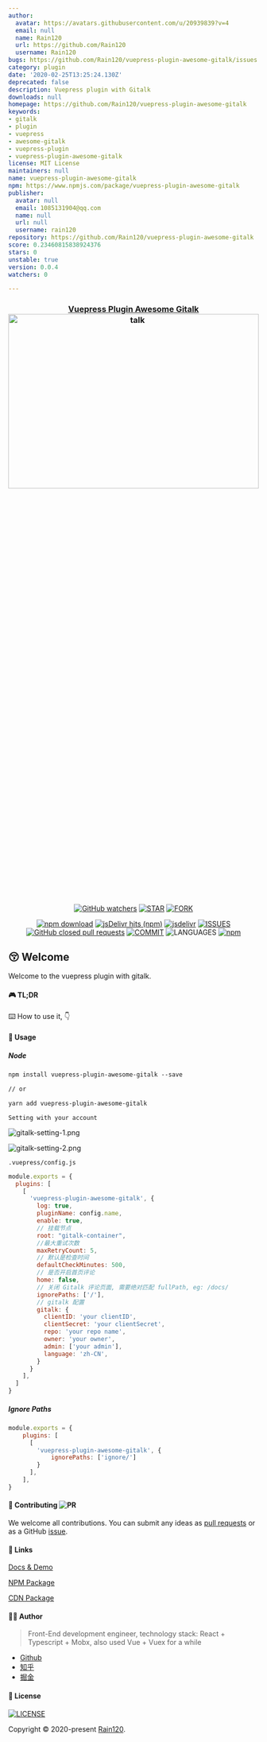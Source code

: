 ```yaml
---
author:
  avatar: https://avatars.githubusercontent.com/u/20939839?v=4
  email: null
  name: Rain120
  url: https://github.com/Rain120
  username: Rain120
bugs: https://github.com/Rain120/vuepress-plugin-awesome-gitalk/issues
category: plugin
date: '2020-02-25T13:25:24.130Z'
deprecated: false
description: Vuepress plugin with Gitalk
downloads: null
homepage: https://github.com/Rain120/vuepress-plugin-awesome-gitalk
keywords:
- gitalk
- plugin
- vuepress
- awesome-gitalk
- vuepress-plugin
- vuepress-plugin-awesome-gitalk
license: MIT License
maintainers: null
name: vuepress-plugin-awesome-gitalk
npm: https://www.npmjs.com/package/vuepress-plugin-awesome-gitalk
publisher:
  avatar: null
  email: 1085131904@qq.com
  name: null
  url: null
  username: rain120
repository: https://github.com/Rain120/vuepress-plugin-awesome-gitalk
score: 0.23460815838924376
stars: 0
unstable: true
version: 0.0.4
watchers: 0

---
```


<h3 align="center">
  <a href="https://github.com/Rain120/vuepress-plugin-awesome-gitalk">Vuepress Plugin Awesome Gitalk</a>
  <img src='./shotscreen/talk.png' alt='talk' width='100%' height='30%' />
</h3>

<div align="center">

[![GitHub watchers](https://img.shields.io/github/watchers/rain120/vuepress-plugin-awesome-gitalk?style=social)](https://github.com/Rain120/vuepress-plugin-awesome-gitalk/watchers)
[![STAR](https://img.shields.io/github/stars/rain120/vuepress-plugin-awesome-gitalk?style=social)](https://github.com/Rain120/vuepress-plugin-awesome-gitalk/stargazers) [![FORK](https://img.shields.io/github/forks/rain120/vuepress-plugin-awesome-gitalk?style=social)](https://github.com/Rain120/vuepress-plugin-awesome-gitalk/network/members)

[![npm download](https://img.shields.io/npm/dt/vuepress-plugin-awesome-gitalk?style=flat-square)](https://www.npmjs.com/package/vuepress-plugin-awesome-gitalk) [![jsDelivr hits (npm)](https://img.shields.io/jsdelivr/npm/hy/vuepress-plugin-awesome-gitalk?style=flat-square)](https://www.jsdelivr.com/package/npm/vuepress-plugin-awesome-gitalk) [![jsdelivr](https://data.jsdelivr.com/v1/package/npm/vuepress-plugin-awesome-gitalk/badge)](https://www.jsdelivr.com/package/npm/vuepress-plugin-awesome-gitalk)
[![ISSUES](https://img.shields.io/github/issues/rain120/vuepress-plugin-awesome-gitalk?style=flat-square)](https://github.com/Rain120/vuepress-plugin-awesome-gitalk/issues) [![GitHub closed pull requests](https://img.shields.io/github/issues-pr-closed/rain120/vuepress-plugin-awesome-gitalk?style=flat-square)](https://github.com/Rain120/vuepress-plugin-awesome-gitalk/pulls) [![COMMIT](https://img.shields.io/github/last-commit/rain120/vuepress-plugin-awesome-gitalk?style=flat-square)](https://github.com/Rain120/vuepress-plugin-awesome-gitalk/commits/master) ![LANGUAGES](https://img.shields.io/github/languages/top/rain120/vuepress-plugin-awesome-gitalk?style=flat-square)
[![npm](https://img.shields.io/npm/v/vuepress-plugin-awesome-gitalk?style=flat-square)](https://www.npmjs.com/package/vuepress-plugin-awesome-gitalk)
<!-- [![VERSION](https://img.shields.io/github/package-json/v/rain120/vuepress-plugin-awesome-gitalk?style=flat-square)](https://github.com/Rain120/vuepress-plugin-awesome-gitalk/blob/master/package.json) -->

</div>

## 😚 Welcome

Welcome to the vuepress plugin with gitalk.

#### 🎮 TL;DR

⌨️ How to use it, 👇

#### 🔨 Usage

##### Node

```md
npm install vuepress-plugin-awesome-gitalk --save

// or

yarn add vuepress-plugin-awesome-gitalk
```

`Setting with your account`

![gitalk-setting-1.png](./shotscreen/gitalk-setting-1.png)

![gitalk-setting-2.png](./shotscreen/gitalk-setting-2.png)

`.vuepress/config.js`

```js
module.exports = {
  plugins: [
    [
      'vuepress-plugin-awesome-gitalk', {
        log: true,
        pluginName: config.name,
        enable: true,
        // 挂载节点
        root: "gitalk-container",
        //最大重试次数
        maxRetryCount: 5,
        // 默认是检查时间
        defaultCheckMinutes: 500,
        // 是否开启首页评论
        home: false,
        // 关闭 Gitalk 评论页面, 需要绝对匹配 fullPath, eg: /docs/
        ignorePaths: ['/'],
        // gitalk 配置
        gitalk: {
          clientID: 'your clientID',
          clientSecret: 'your clientSecret',
          repo: 'your repo name',
          owner: 'your owner',
          admin: ['your admin'],
          language: 'zh-CN',
        }
      }
    ],
  ]
}
```

##### Ignore Paths

```js
module.exports = {
    plugins: [
      [
        'vuepress-plugin-awesome-gitalk', {
            ignorePaths: ['ignore/']
        }
      ],
    ],
}
```

<!-- ##### CDN

```md
<script src="https://cdn.jsdelivr.net/npm/vuepress-plugin-awesome-gitalk@0.0.2/lib/vuepress-plugin-awesome-gitalk.min.js"></script>
``` -->

#### 🤝 Contributing ![PR](https://img.shields.io/badge/PRs-Welcome-orange?style=flat-square&logo=appveyor)

We welcome all contributions. You can submit any ideas as [pull requests](https://github.com/Rain120/vuepress-plugin-awesome-gitalk/pulls) or as a GitHub [issue](https://github.com/Rain120/vuepress-plugin-awesome-gitalk/issues).

#### 🔗 Links

[Docs & Demo](https://rain120.github.io/vuepress-plugin-awesome-gitalk/dist/index.html)

[NPM Package](https://www.npmjs.com/package/vuepress-plugin-awesome-gitalk)

[CDN Package](https://www.jsdelivr.com/package/npm/vuepress-plugin-awesome-gitalk)

#### 👨‍🏭 Author

> Front-End development engineer, technology stack: React + Typescript + Mobx, also used Vue + Vuex for a while

- [Github](https://github.com/Rain120)
- [知乎](https://www.zhihu.com/people/yan-yang-nian-hua-120/activities)
- [掘金](https://juejin.im/user/57c616496be3ff00584f54db)

#### 📝 License

[![LICENSE](https://img.shields.io/github/license/rain120/vuepress-plugin-awesome-gitalk?style=flat-square)](https://github.com/Rain120/vuepress-plugin-awesome-gitalk/blob/master/LICENSE)

Copyright © 2020-present [Rain120](https://github.com/Rain120).

